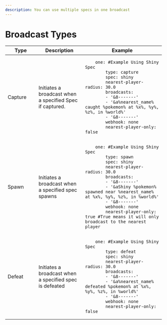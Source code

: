 ```yaml
---
description: You can use multiple specs in one broadcast
---
```


# Broadcast Types

<table>
<thead>
<tr>
<th width="129">Type</th>
<th width="219">Description</th>
<th width="435">Example</th>
</tr>
</thead>

<tbody><tr>
<td>Capture</td>
<td>Initiates a broadcast when a specified Spec if captured.</td>
<td>
<pre class="language-yaml"><code class="lang-yaml">    one: #Example Using Shiny Spec
        type: capture
        spec: shiny
        nearest-player-radius: 30.0
        broadcasts:
        - '&#x26;8-------'
        - '&#x26;a%nearest_name% caught %pokemon% at %x%, %y%, %z%, in %world%'
        - '&#x26;8-------'
        webhook: none
        nearest-player-only: false
</code></pre></td></tr>
<tr><td>Spawn</td>
<td>Initiates a broadcast when a specified spec spawns</td>
<td>
<pre class="language-yaml"><code class="lang-yaml">    one: #Example Using Shiny Spec
        type: spawn
        spec: shiny
        nearest-player-radius: 30.0
        broadcasts:
        - '&#x26;8-------'
        - '&#x26;aShiny %pokemon% spawned near %nearest_name% at %x%, %y%, %z%, in %world%'
        - '&#x26;8-------'
        webhook: none
        nearest-player-only: true #True means it will only broadcast to the nearest player
</code></pre></td>
</tr><tr><td>Defeat</td>
<td>Initiates a broadcast when a specified spec is defeated</td>
<td>
<pre class="language-yaml"><code class="lang-yaml">    one: #Example Using Shiny Spec
        type: defeat
        spec: shiny
        nearest-player-radius: 30.0
        broadcasts:
        - '&#x26;8-------'
        - '&#x26;a%nearest_name% defeated %pokemon% at %x%, %y%, %z%, in %world%'
        - '&#x26;8-------'
        webhook: none
        nearest-player-only: false
</code></pre></td></tr></tbody></table>
